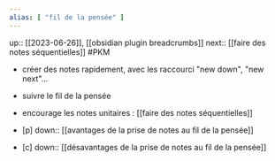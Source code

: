 ```yaml
---
alias: [ "fil de la pensée" ]
---
```


up:: [[2023-06-26]], [[obsidian plugin breadcrumbs]]
next:: [[faire des notes séquentielles]] 
#PKM 

 - créer des notes rapidement, avec les raccourci "new down", "new next"...
 - suivre le fil de la pensée
 - encourage les notes unitaires : [[faire des notes séquentielles]]

- [p]  down:: [[avantages de la prise de notes au fil de la pensée]]
- [c]  down:: [[désavantages de la prise de notes au fil de la pensée]] 
